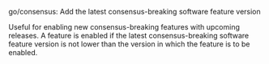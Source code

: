 go/consensus: Add the latest consensus-breaking software feature version

Useful for enabling new consensus-breaking features with upcoming releases.
A feature is enabled if the latest consensus-breaking software feature
version is not lower than the version in which the feature is to be enabled.
